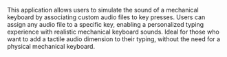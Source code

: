 This application allows users to simulate the sound of a mechanical keyboard by associating custom audio files to key presses. 
Users can assign any audio file to a specific key, enabling a personalized typing experience with realistic mechanical keyboard sounds.
Ideal for those who want to add a tactile audio dimension to their typing, without the need for a physical mechanical keyboard.

